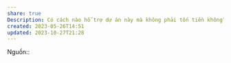 ```yaml
---
share: true
Description: Có cách nào hỗ trợ dự án này mà không phải tốn tiền không?
created: 2023-05-26T14:51
updated: 2023-10-27T21:28
---
```

Nguồn:: 
